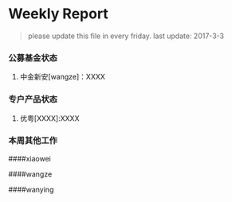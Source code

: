 # Weekly Report

>please update this file in every friday.
>last update: 2017-3-3


### 公募基金状态
1. 中金新安[wangze]：XXXX


### 专户产品状态
1. 优粤[XXXX]:XXXX



### 本周其他工作
####xiaowei

####wangze

####wanying
